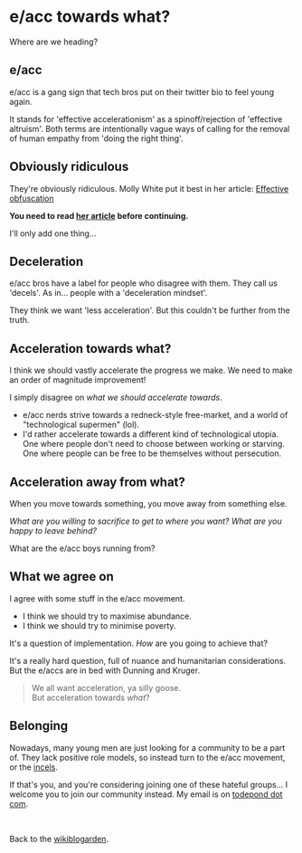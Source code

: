 # e/acc towards what?

Where are we heading?

## e/acc

e/acc is a gang sign that tech bros put on their twitter bio to feel young again.

It stands for 'effective accelerationism' as a spinoff/rejection of 'effective altruism'. Both terms are intentionally vague ways of calling for the removal of human empathy from 'doing the right thing'.

## Obviously ridiculous

They're obviously ridiculous. Molly White put it best in her article: [Effective obfuscation](https://www.citationneeded.news/effective-obfuscation/)

**You need to read [her article](https://www.citationneeded.news/effective-obfuscation/) before continuing.**

I'll only add one thing...

## Deceleration 

e/acc bros have a label for people who disagree with them. They call us 'decels'. As in... people with a 'deceleration mindset'.

They think we want 'less acceleration'. But this couldn't be further from the truth.

## Acceleration towards what?

I think we should vastly accelerate the progress we make. We need to make an order of magnitude improvement!

I simply disagree on *what we should accelerate towards*.

- e/acc nerds strive towards a redneck-style free-market, and a world of "technological supermen" (lol).
- I'd rather accelerate towards a different kind of technological utopia. One where people don't need to choose between working or starving. One where people can be free to be themselves without persecution.

## Acceleration away from what?

When you move towards something, you move away from something else.

*What are you willing to sacrifice to get to where you want? What are you happy to leave behind?*

What are the e/acc boys running from?

## What we agree on

I agree with some stuff in the e/acc movement.

- I think we should try to maximise abundance.
- I think we should try to minimise poverty.

It's a question of implementation. *How* are you going to achieve that?

It's a really hard question, full of nuance and humanitarian considerations. But the e/accs are in bed with Dunning and Kruger.

> We all want acceleration, ya silly goose.<br>
> But acceleration towards *what*?

## Belonging

Nowadays, many young men are just looking for a community to be a part of. They lack positive role models, so instead turn to the e/acc movement, or the [incels](https://youtu.be/fD2briZ6fB0?si=5bVjFALYhZHjMpvN).

If that's you, and you're considering joining one of these hateful groups... I welcome you to join our community instead. My email is on [todepond dot com](/).

<br>

Back to the [wikiblogarden](/wikiblogarden).
